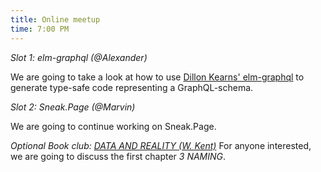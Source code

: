 ```yaml
---
title: Online meetup
time: 7:00 PM
---
```

*Slot 1: elm-graphql (@Alexander)*

We are going to take a look at how to use [Dillon Kearns' elm-graphql](https://package.elm-lang.org/packages/dillonkearns/elm-graphql/latest/) to generate type-safe code representing a GraphQL-schema.


*Slot 2: Sneak.Page (@Marvin)*

We are going to continue working on Sneak.Page.

*Optional Book club: [DATA AND REALITY (W. Kent)](https://www.google.com/search?q=data+and+reality)*
For anyone interested, we are going to discuss the first chapter *3 NAMING*.
